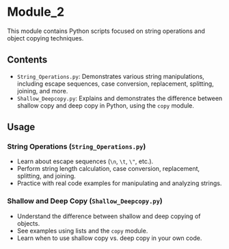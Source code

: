 # Module_2

This module contains Python scripts focused on string operations and object copying techniques.

## Contents

- `String_Operations.py`: Demonstrates various string manipulations, including escape sequences, case conversion, replacement, splitting, joining, and more.
- `Shallow_Deepcopy.py`: Explains and demonstrates the difference between shallow copy and deep copy in Python, using the `copy` module.

## Usage

### String Operations (`String_Operations.py`)
- Learn about escape sequences (`\n`, `\t`, `\"`, etc.).
- Perform string length calculation, case conversion, replacement, splitting, and joining.
- Practice with real code examples for manipulating and analyzing strings.

### Shallow and Deep Copy (`Shallow_Deepcopy.py`)
- Understand the difference between shallow and deep copying of objects.
- See examples using lists and the `copy` module.
- Learn when to use shallow copy vs. deep copy in your own code.

